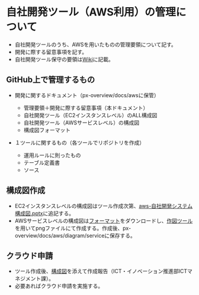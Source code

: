# 自社開発ツール（AWS利用）の管理について

* 自社開発ツールのうち、AWSを用いたものの管理要領について記す。
* 開発に際する留意事項を記す。
* 自社開発ツール保守の要領は<a href="https://primeweb1.backlog.jp/alias/wiki/1074830458" target="_blank">Wiki</a>に記載。

## GitHub上で管理するもの

* 開発に関するドキュメント（px-overview/docs/awsに保管）

  * 管理要領＋開発に際する留意事項（本ドキュメント）
  * 自社開発ツール（EC2インスタンスレベル）のALL構成図
  * 自社開発ツール（AWSサービスレベル）の構成図
  * 構成図フォーマット

* １ツールに関するもの（各ツールでリポジトリを作成）
  * 運用ルールに則ったもの
  * テーブル定義書
  * ソース


## 構成図作成

* EC2インスタンスレベルの構成図はツール作成次第、<a href="https://github.com/px-develop/px-overview/blob/master/docs/aws/diagram/ec2instance/aws-自社開発システム構成図.pptx" target="_blank">aws-自社開発システム構成図.pptx</a>に追記する。
* AWSサービスレベルの構成図は<a href="https://github.com/px-develop/px-overview/blob/master/docs/aws/diagram/service/FMT/aws-diagram.drawio" target="_blank">フォーマット</a>をダウンロードし、<a href="https://app.diagrams.net/" target="_blank">作図ツール</a>を用いてpngファイルにて作成する。作成後、px-overview/docs/aws/diagram/serviceに保存する。

## クラウド申請

* ツール作成後、<a href="https://github.com/px-develop/px-overview/blob/master/docs/aws/diagram/ec2instance/aws-自社開発システム構成図.pptx" target="_blank">構成図</a>を添えて作成報告（ICT・イノベーション推進部ICTマネジメント課）。
* 必要あればクラウド申請を実施する。
